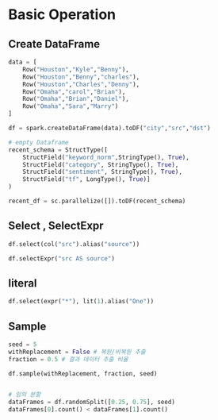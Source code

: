 # Basic Operation

## Create DataFrame

``` python
data = [
    Row("Houston","Kyle","Benny"),
    Row("Houston","Benny","charles"),
    Row("Houston","Charles","Denny"),
    Row("Omaha","carol","Brian"),
    Row("Omaha","Brian","Daniel"),
    Row("Omaha","Sara","Marry")
]

df = spark.createDataFrame(data).toDF("city","src","dst")
```

``` python
# empty Dataframe
recent_schema = StructType([
    StructField("keyword_norm",StringType(), True),
    StructField("category", StringType(), True),
    StructField("sentiment", StringType(), True),
    StructField("tf", LongType(), True)]
)

recent_df = sc.parallelize([]).toDF(recent_schema)
```

## Select , SelectExpr

``` python
df.select(col("src").alias("source"))

df.selectExpr("src AS source")
```

## literal

``` python
df.select(expr("*"), lit(1).alias("One"))
```

## Sample

``` python
seed = 5
withReplacement = False # 복원/비복원 추출
fraction = 0.5 # 결과 데이터 추출 비율

df.sample(withReplacement, fraction, seed)


# 임의 분할
dataFrames = df.randomSplit([0.25, 0.75], seed)
dataFrames[0].count() < dataFrames[1].count()
```
